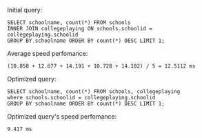 Initial query:

```
SELECT schoolname, count(*) FROM schools 
INNER JOIN collegeplaying ON schools.schoolid = collegeplaying.schoolid
GROUP BY schoolname ORDER BY count(*) DESC LIMIT 1;
```

Average speed perfomance:

```
(10.858 + 12.677 + 14.191 + 10.728 + 14.102) / 5 = 12.5112 ms
```

Optimized query:

```
SELECT schoolname, count(*) FROM schools, collegeplaying
where schools.schoolid = collegeplaying.schoolid 
GROUP BY schoolname ORDER BY count(*) DESC LIMIT 1;
```

Optimized query's speed perfomance:
```
9.417 ms
```
